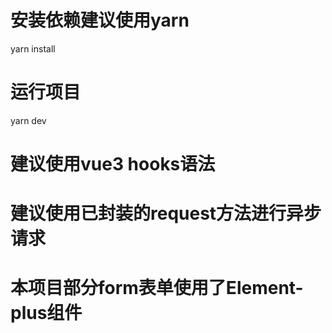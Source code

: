 # 安装依赖建议使用yarn
yarn install

# 运行项目
yarn dev

# 建议使用vue3 hooks语法
# 建议使用已封装的request方法进行异步请求
# 本项目部分form表单使用了Element-plus组件